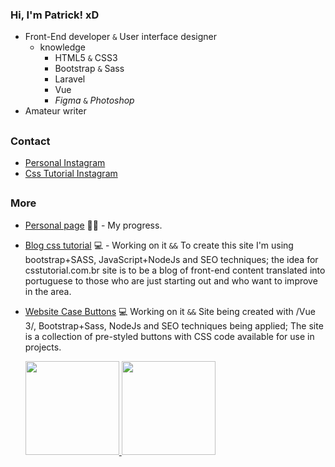 ### Hi, I'm Patrick! xD

- Front-End developer `&` User interface designer
  - knowledge
    - HTML5 `&` CSS3
    - Bootstrap `&` Sass
    - Laravel
    - Vue
    - _Figma_ `&` _Photoshop_
- Amateur writer

##

### Contact

- [Personal Instagram](https://www.instagram.com/_lucawww/)
- [Css Tutorial Instagram](https://www.instagram.com/csstutorial/)

##

### More
  
- [Personal page](https://closeluca1.github.io/personal-page/) ✍🏼 - My progress.
- [Blog css tutorial](https://csstutorial.com.br/) 💻 - Working on it `&&` To create this site I'm using bootstrap+SASS, JavaScript+NodeJs and SEO techniques; the idea for csstutorial.com.br site is to be a blog of front-end content translated into portuguese to those who are just starting out and who want to improve in the area.
- [Website Case Buttons](https://casebuttons.com/) 💻  Working on it `&&` Site being created with /Vue 3/, Bootstrap+Sass, NodeJs and SEO techniques being applied; The site is a collection of pre-styled buttons with CSS code available for use in projects.


  <a href="https://github.com/closeluca1">
  <img height="150em" src="https://github-readme-stats.vercel.app/api?username=closeluca1&show_icons=true&theme=merko&include_all_commits=true&count_private=true"/>
  <img height="150em" src="https://github-readme-stats.vercel.app/api/top-langs/?username=closeluca1&layout=compact&langs_count=7&theme=merko"/></a>
  
  
<!-- # Aboutme
Between October and November 2018 I found what I wanted to learn, programming, but a some months ago I had already took a Python course that I did not like, however taught me a lot. In mid-2013 I edited, with the help of internet tutorials, game servers, ended up learning HTML and DB, nothing too deep. When I found what I wanted to do, I decided not to be a "tutorial boy" anymore and really learn. Today I don't concede drop something I want to learn, I don't know how long it will take, but I know I'll learn. November 2019; I have a year of experience on the engine, Construct, 4 games made for computer platform and 7 games for mobile platform. Knowledge in english, HTML5, CSS and programming logic. I am focusing my time on JS; I will be updating this file annually.
 -->
